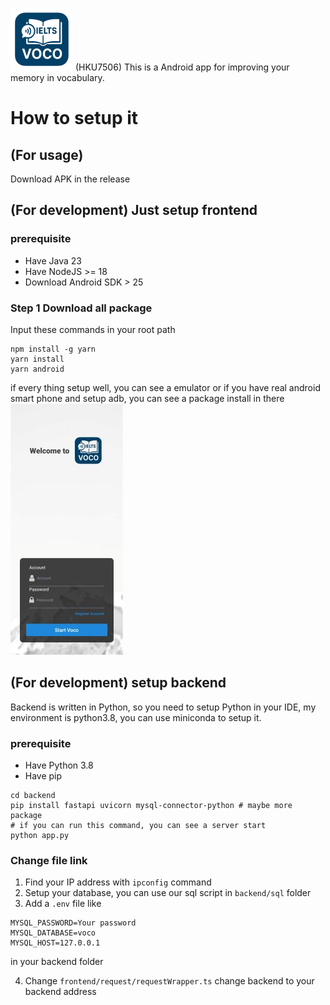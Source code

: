 

![icon](./report/icon.png) (HKU7506) This is a Android app for improving your memory in vocabulary. 

# How to setup it

## (For usage)
Download APK in the release

## (For development) Just setup frontend

### prerequisite
- Have Java 23
- Have NodeJS >= 18
- Download Android SDK > 25

### Step 1 Download all package
Input these commands in your root path
```shell
npm install -g yarn
yarn install
yarn android
```
if every thing setup well, you can see a emulator or if you have real android smart phone and setup adb, you can see a package install in there
![first page](./report/Screenshot_2025-05-04-13-28-26-17_252b32529fff5119fd2770dbc3524f79.jpg)

## (For development) setup backend

Backend is written in Python, so you need to setup Python in your IDE, my environment is python3.8, you can use miniconda to setup it.

### prerequisite
- Have Python 3.8
- Have pip

```shell
cd backend
pip install fastapi uvicorn mysql-connector-python # maybe more package
# if you can run this command, you can see a server start
python app.py
```

### Change file link

1. Find your IP address with `ipconfig` command
2. Setup your database, you can use our sql script in `backend/sql` folder
3. Add a `.env` file like
```plaintext
MYSQL_PASSWORD=Your password
MYSQL_DATABASE=voco
MYSQL_HOST=127.0.0.1
```
in your backend folder

4. Change `frontend/request/requestWrapper.ts` change backend to your backend address
